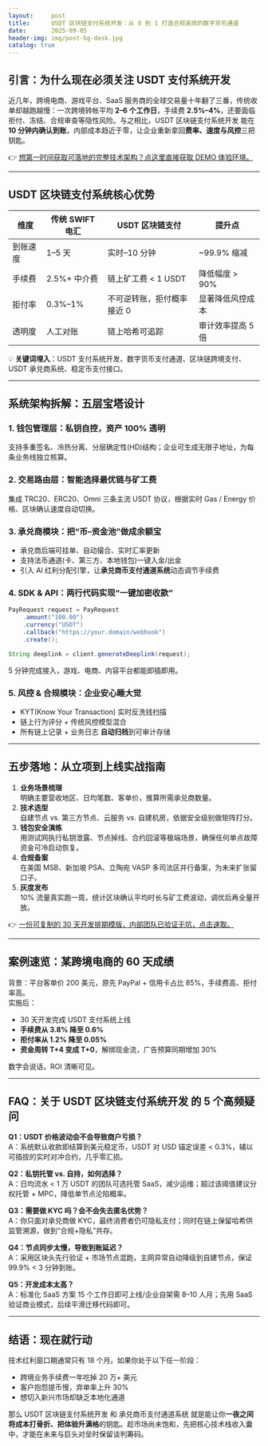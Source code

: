 ```yaml
---
layout:     post
title:      USDT 区块链支付系统开发：从 0 到 1 打造合规高效的数字货币通道
date:       2025-09-05
header-img: img/post-bg-desk.jpg
catalog: true
---
```


## 引言：为什么现在必须关注 USDT 支付系统开发

近几年，跨境电商、游戏平台、SaaS 服务商的全球交易量十年翻了三番，传统收单却越跑越慢：一次跨境转帐平均 **2–6 个工作日**，手续费 **2.5%–4%**，还要面临拒付、冻结、合规审查等隐性风险。与之相比，USDT 区块链支付系统开发 能在**10 分钟内确认到账**，内部成本趋近于零，让企业重新拿回**费率、速度与风控**三把钥匙。

👉 [想第一时间获取可落地的完整技术架构？点这里直接获取 DEMO 体验环境。](https://okxdog.com/)

---

## USDT 区块链支付系统核心优势

| 维度 | 传统 SWIFT 电汇 | USDT 区块链支付 | 提升点 |
|---|---|---|---|
| 到账速度 | 1–5 天 | 实时–10 分钟 | ~99.9% 缩减 |
| 手续费 | 2.5%+ 中介费 | 链上矿工费 < 1 USDT | 降低幅度 > 90% |
| 拒付率 | 0.3%–1% | 不可逆转账，拒付概率接近 0 | 显著降低风控成本 |
| 透明度 | 人工对账 | 链上哈希可追踪 | 审计效率提高 5 倍 |

💡 **关键词埋入**：USDT 支付系统开发、数字货币支付通道、区块链跨境支付、USDT 承兑商系统、稳定币支付接口。

---

## 系统架构拆解：五层宝塔设计

### 1. 钱包管理层：私钥自控，资产 100% 透明
支持多重签名、冷热分离、分层确定性(HD)结构；企业可生成无限子地址，为每条业务线独立核算。

### 2. 交易路由层：智能选择最优链与矿工费
集成 TRC20、ERC20、Omni 三条主流 USDT 协议，根据实时 Gas / Energy 价格、区块确认速度自动切换。

### 3. 承兑商模块：把“币–资金池”做成余额宝
- 承兑商后端可挂单、自动撮合、实时汇率更新  
- 支持法币通道(卡、第三方、本地钱包)一键入金/出金  
- 引入 AI 红利分配引擎，让**承兑商币支付通道系统**动态调节手续费

### 4. SDK & API：两行代码实现“一键加密收款”
```java
PayRequest request = PayRequest
    .amount("100.00")
    .currency("USDT")
    .callback("https://your.domain/webhook")
    .create();

String deeplink = client.generateDeeplink(request);
```

5 分钟完成接入，游戏、电商、内容平台都能即插即用。

### 5. 风控 & 合规模块：企业安心睡大觉
- KYT(Know Your Transaction) 实时反洗钱扫描  
- 链上行为评分 + 传统风控模型混合  
- 所有链上记录 + 业务日志 **自动归档**到可审计存储  

---

## 五步落地：从立项到上线实战指南

1. **业务场景梳理**  
   明确主要营收地区、日均笔数、客单价，推算所需承兑商数量。  
2. **技术选型**  
   自建节点 vs. 第三方节点、云服务 vs. 自建机房，依据安全级别做矩阵打分。  
3. **钱包安全演练**  
   用测试网执行私钥泄露、节点掉线、合约回滚等极端场景，确保任何单点故障资金可冷启动恢复。  
4. **合规备案**  
   在美国 MSB、新加坡 PSA、立陶宛 VASP 多司法区并行备案，为未来扩张留口子。  
5. **灰度发布**  
   10% 流量真实跑一周，统计区块确认平均时长与矿工费波动，调优后再全量开放。

👉 [一份可复制的 30 天开发排期模版，内部团队已验证无坑，点击速取。](https://okxdog.com/)

---

## 案例速览：某跨境电商的 60 天成绩

背景：平台客单价 200 美元，原先 PayPal + 信用卡占比 85%，手续费高、拒付率高。  
实施后：  
- 30 天开发完成 USDT 支付系统上线  
- **手续费从 3.8% 降至 0.6%**  
- **拒付率从 1.2% 降至 0.05%**  
- **资金周转 T+4 变成 T+0**，解绑现金流，广告预算同期增加 30%

数字会说话，ROI 清晰可见。

---

## FAQ：关于 USDT 区块链支付系统开发 的 5 个高频疑问

**Q1：USDT 价格波动会不会导致商户亏损？**  
A：系统默认收款即结算到美元稳定币，USDT 对 USD 锚定误差 < 0.3%，辅以可插拔的实时对冲合约，几乎零汇损。

**Q2：私钥托管 vs. 自持，如何选择？**  
A：日均流水 < 1 万 USDT 的团队可选托管 SaaS，减少运维；超过该阈值建议分权托管 + MPC，降低单节点沦陷概率。

**Q3：需要做 KYC 吗？会不会失去匿名优势？**  
A：你只面对承兑商做 KYC，最终消费者仍可隐私支付；同时在链上保留哈希供监管溯源，做到“合规+隐私”共存。

**Q4：节点同步太慢，导致到账延迟？**  
A：采用区块头先行验证 + 市场节点混跑，主网异常自动降级到自建节点，保证 99.9% < 3 分钟到账。

**Q5：开发成本太高？**  
A：标准化 SaaS 方案 15 个工作日即可上线/企业自架需 8–10 人月；先用 SaaS 验证商业模式，后续平滑迁移代码即可。

---

## 结语：现在就行动

技术红利窗口期通常只有 18 个月。如果你处于以下任一阶段：

- 跨境业务手续费一年吃掉 20 万+ 美元  
- 客户抱怨提币慢，弃单率上升 30%  
- 想切入新兴市场却缺乏本地化通道  

那么 USDT 区块链支付系统开发 和 承兑商币支付通道系统 就是能让你**一夜之间将成本打骨折、把体验升满格**的钥匙。趁市场尚未饱和，先把核心技术栈收入囊中，才能在未来与巨头对垒时保留谈判筹码。
